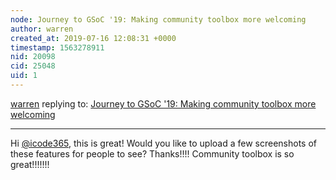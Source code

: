 ```yaml
---
node: Journey to GSoC '19: Making community toolbox more welcoming
author: warren
created_at: 2019-07-16 12:08:31 +0000
timestamp: 1563278911
nid: 20098
cid: 25048
uid: 1
---
```




[warren](../profile/warren) replying to: [Journey to GSoC '19: Making community toolbox more welcoming](../notes/icode365/07-14-2019/journey-to-gsoc-trying-to-make-open-source-more-welcoming)

----
Hi [@icode365](/profile/icode365), this is great! Would you like to upload a few screenshots of these features for people to see? Thanks!!!! Community toolbox is so great!!!!!!!